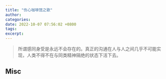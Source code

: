 ```yaml
---
title: "伤心咖啡馆之歌"
author: 
categories: 
date: 2022-10-07 07:56:02 +0800
tags: 
excerpt: 
---
```



>所谓感同身受是永远不会存在的。真正的沟通在人与人之间几乎不可能实现，人类不得不在与同类精神隔绝的状态下活下去。








## Misc


